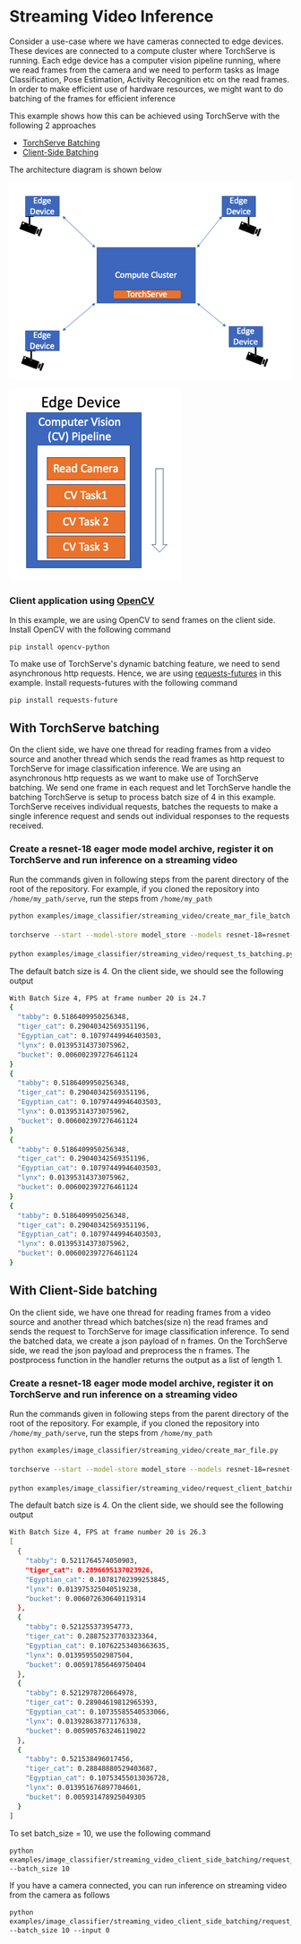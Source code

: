 # Streaming Video Inference

Consider a use-case where we have cameras connected to edge devices. These devices are connected to a compute cluster where TorchServe is running. Each edge device has a computer vision pipeline running, where we read frames from the camera and we need to perform tasks as Image Classification, Pose Estimation, Activity Recognition etc on the read frames. In order to make efficient use of hardware resources, we might want to do batching of the frames for efficient inference

This example shows how this can be achieved using TorchServe with the following 2 approaches
- [TorchServe Batching](#with-torchserve-batching)
- [Client-Side Batching](#with-client-side-batching)

The architecture diagram is shown below

![Architecture](architecture/arch.png)

![CV Pipeline](architecture/cv_pipeline.png)

### Client application using [OpenCV](https://opencv.org/)

In this example, we are using OpenCV to send frames on the client side.
Install OpenCV with the following command
```
pip install opencv-python
```

To make use of TorchServe's dynamic batching feature, we need to send asynchronous http requests. Hence, we are using [requests-futures](https://github.com/ross/requests-futures) in this example.
Install requests-futures with the following command
```
pip install requests-future
```

## With TorchServe batching

On the client side, we have one thread for reading frames from a video source and another thread which sends the read frames as http request to TorchServe for image classification inference. We are using an asynchronous http requests as we want to make use of TorchServe batching.
We send one frame in each request and let TorchServe handle the batching
TorchServe is setup to process batch size of 4 in this example.
TorchServe receives individual requests, batches the requests to make a single inference request and sends out individual responses to the requests received.


### Create a resnet-18 eager mode model archive, register it on TorchServe and run inference on a streaming video

Run the commands given in following steps from the parent directory of the root of the repository. For example, if you cloned the repository into `/home/my_path/serve`, run the steps from `/home/my_path`

```bash
python examples/image_classifier/streaming_video/create_mar_file_batch.py

torchserve --start --model-store model_store --models resnet-18=resnet-18.mar --ts-config examples/image_classifier/streaming_video/config.properties

python examples/image_classifier/streaming_video/request_ts_batching.py
```

The default batch size is 4.
On the client side, we should see the following output

```bash
With Batch Size 4, FPS at frame number 20 is 24.7
{
  "tabby": 0.5186409950256348,
  "tiger_cat": 0.29040342569351196,
  "Egyptian_cat": 0.10797449946403503,
  "lynx": 0.01395314373075962,
  "bucket": 0.006002397276461124
}
{
  "tabby": 0.5186409950256348,
  "tiger_cat": 0.29040342569351196,
  "Egyptian_cat": 0.10797449946403503,
  "lynx": 0.01395314373075962,
  "bucket": 0.006002397276461124
}
{
  "tabby": 0.5186409950256348,
  "tiger_cat": 0.29040342569351196,
  "Egyptian_cat": 0.10797449946403503,
  "lynx": 0.01395314373075962,
  "bucket": 0.006002397276461124
}
{
  "tabby": 0.5186409950256348,
  "tiger_cat": 0.29040342569351196,
  "Egyptian_cat": 0.10797449946403503,
  "lynx": 0.01395314373075962,
  "bucket": 0.006002397276461124
}
```

## With Client-Side batching

On the client side, we have one thread for reading frames from a video source and another thread which batches(size n) the read frames and sends the request to TorchServe for image classification inference.
To send the batched data, we create a json payload of n frames.
On the TorchServe side, we read the json payload and preprocess the n frames. The postprocess function in the handler returns the output as a list of length 1.


### Create a resnet-18 eager mode model archive, register it on TorchServe and run inference on a streaming video

Run the commands given in following steps from the parent directory of the root of the repository. For example, if you cloned the repository into `/home/my_path/serve`, run the steps from `/home/my_path`

```bash
python examples/image_classifier/streaming_video/create_mar_file.py

torchserve --start --model-store model_store --models resnet-18=resnet-18.mar

python examples/image_classifier/streaming_video/request_client_batching.py
```
The default batch size is 4.
On the client side, we should see the following output
```bash
With Batch Size 4, FPS at frame number 20 is 26.3
[
  {
    "tabby": 0.5211764574050903,
    "tiger_cat": 0.2896695137023926,
    "Egyptian_cat": 0.10781702399253845,
    "lynx": 0.013975325040519238,
    "bucket": 0.006072630640119314
  },
  {
    "tabby": 0.521255373954773,
    "tiger_cat": 0.28875237703323364,
    "Egyptian_cat": 0.10762253403663635,
    "lynx": 0.0139595502987504,
    "bucket": 0.005917856469750404
  },
  {
    "tabby": 0.5212978720664978,
    "tiger_cat": 0.28904619812965393,
    "Egyptian_cat": 0.10735585540533066,
    "lynx": 0.013928638771176338,
    "bucket": 0.005905763246119022
  },
  {
    "tabby": 0.521538496017456,
    "tiger_cat": 0.28848880529403687,
    "Egyptian_cat": 0.10753455013036728,
    "lynx": 0.013951676897704601,
    "bucket": 0.005931478925049305
  }
]
```

To set batch_size = 10, we use the following command
```
python examples/image_classifier/streaming_video_client_side_batching/request_client_batching.py --batch_size 10
```

If you have a camera connected, you can run inference on streaming video from the camera as follows

```
python examples/image_classifier/streaming_video_client_side_batching/request_client_batching.py --batch_size 10 --input 0
```
